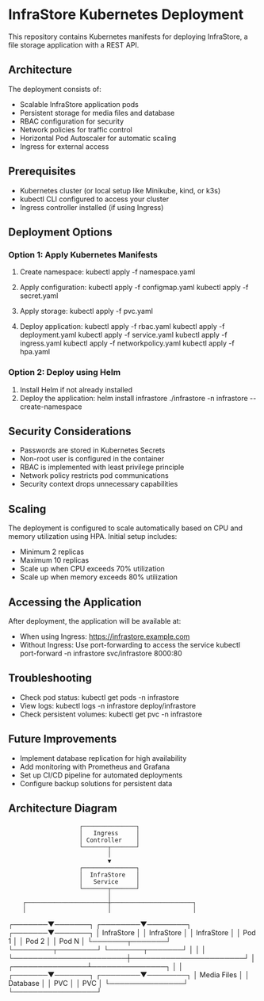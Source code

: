 # InfraStore Kubernetes Deployment

This repository contains Kubernetes manifests for deploying InfraStore, a file storage application with a REST API.

## Architecture

The deployment consists of:
- Scalable InfraStore application pods
- Persistent storage for media files and database
- RBAC configuration for security
- Network policies for traffic control
- Horizontal Pod Autoscaler for automatic scaling
- Ingress for external access

## Prerequisites

- Kubernetes cluster (or local setup like Minikube, kind, or k3s)
- kubectl CLI configured to access your cluster
- Ingress controller installed (if using Ingress)

## Deployment Options

### Option 1: Apply Kubernetes Manifests

1. Create namespace:
kubectl apply -f namespace.yaml

2. Apply configuration:
kubectl apply -f configmap.yaml
kubectl apply -f secret.yaml

3. Apply storage:
kubectl apply -f pvc.yaml

4. Deploy application:
kubectl apply -f rbac.yaml
kubectl apply -f deployment.yaml
kubectl apply -f service.yaml
kubectl apply -f ingress.yaml
kubectl apply -f networkpolicy.yaml
kubectl apply -f hpa.yaml

### Option 2: Deploy using Helm

1. Install Helm if not already installed
2. Deploy the application:
helm install infrastore ./infrastore -n infrastore --create-namespace

## Security Considerations

- Passwords are stored in Kubernetes Secrets
- Non-root user is configured in the container
- RBAC is implemented with least privilege principle
- Network policy restricts pod communications
- Security context drops unnecessary capabilities

## Scaling

The deployment is configured to scale automatically based on CPU and memory utilization using HPA. Initial setup includes:
- Minimum 2 replicas
- Maximum 10 replicas
- Scale up when CPU exceeds 70% utilization
- Scale up when memory exceeds 80% utilization

## Accessing the Application

After deployment, the application will be available at:
- When using Ingress: https://infrastore.example.com
- Without Ingress: Use port-forwarding to access the service
kubectl port-forward -n infrastore svc/infrastore 8000:80

## Troubleshooting

- Check pod status:
kubectl get pods -n infrastore
- View logs:
kubectl logs -n infrastore deploy/infrastore
- Check persistent volumes:
kubectl get pvc -n infrastore

## Future Improvements

- Implement database replication for high availability
- Add monitoring with Prometheus and Grafana
- Set up CI/CD pipeline for automated deployments
- Configure backup solutions for persistent data

## Architecture Diagram

                        ┌───────────────┐
                        │   Ingress     │
                        │ Controller    │
                        └───────┬───────┘
                                │
                                ▼
                        ┌───────────────┐
                        │  InfraStore   │
                        │   Service     │
                        └───────┬───────┘
                                │
        ┌───────────────────────┼───────────────────────┐
        │                       │                       │
┌───────▼───────┐      ┌────────▼────────┐      ┌───────▼───────┐
│  InfraStore   │      │   InfraStore    │      │  InfraStore   │
│    Pod 1      │      │     Pod 2       │      │    Pod N      │
└───────┬───────┘      └────────┬────────┘      └───────┬───────┘
        │                       │                       │
        └───────────────────────┼───────────────────────┘
                                │
                ┌───────────────┴───────────────┐
                │                               │
        ┌───────▼───────┐              ┌────────▼────────┐
        │  Media Files  │              │    Database     │
        │     PVC       │              │      PVC        │
        └───────────────┘              └─────────────────┘
